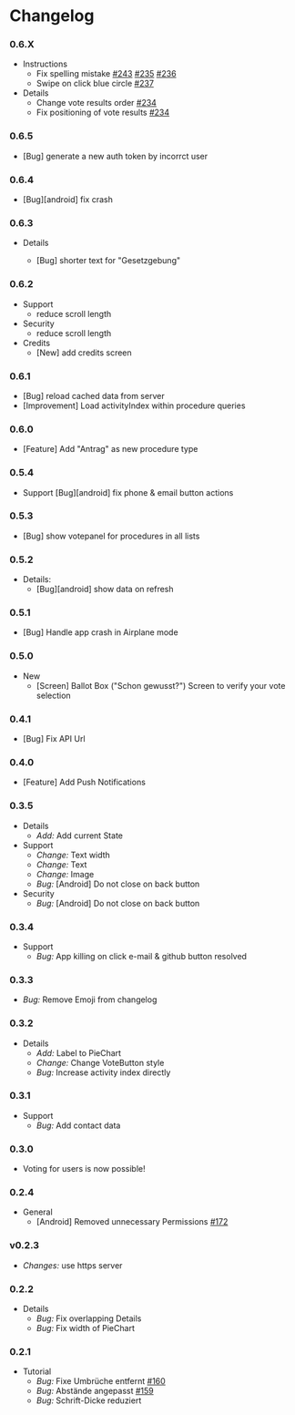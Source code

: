 # Changelog

### 0.6.X

* Instructions
  * Fix spelling mistake [#243](https://github.com/demokratie-live/democracy-client/issues/243) [#235](https://github.com/demokratie-live/democracy-client/issues/235) [#236](https://github.com/demokratie-live/democracy-client/issues/236)
  * Swipe on click blue circle [#237](https://github.com/demokratie-live/democracy-client/issues/237)
* Details
  * Change vote results order [#234](https://github.com/demokratie-live/democracy-client/issues/234)
  * Fix positioning of vote results [#234](https://github.com/demokratie-live/democracy-client/issues/234)

### 0.6.5

* [Bug] generate a new auth token by incorrct user

### 0.6.4

* [Bug][android] fix crash

### 0.6.3

* Details

  * [Bug] shorter text for "Gesetzgebung"

### 0.6.2

* Support
  * reduce scroll length
* Security
  * reduce scroll length
* Credits
  * [New] add credits screen

### 0.6.1

* [Bug] reload cached data from server
* [Improvement] Load activityIndex within procedure queries

### 0.6.0

* [Feature] Add "Antrag" as new procedure type

### 0.5.4

* Support
  [Bug][android] fix phone & email button actions

### 0.5.3

* [Bug] show votepanel for procedures in all lists

### 0.5.2

* Details:
  * [Bug][android] show data on refresh

### 0.5.1

* [Bug] Handle app crash in Airplane mode

### 0.5.0

* New
  * [Screen] Ballot Box ("Schon gewusst?") Screen to verify your vote selection

### 0.4.1

* [Bug] Fix API Url

### 0.4.0

* [Feature] Add Push Notifications

### 0.3.5

* Details
  * _Add:_ Add current State
* Support
  * _Change:_ Text width
  * _Change:_ Text
  * _Change:_ Image
  * _Bug:_ [Android] Do not close on back button
* Security
  * _Bug:_ [Android] Do not close on back button

### 0.3.4

* Support
  * _Bug:_ App killing on click e-mail & github button resolved

### 0.3.3

* _Bug:_ Remove Emoji from changelog

### 0.3.2

* Details
  * _Add:_ Label to PieChart
  * _Change:_ Change VoteButton style
  * _Bug:_ Increase activity index directly

### 0.3.1

* Support
  * _Bug:_ Add contact data

### 0.3.0

* Voting for users is now possible!

### 0.2.4

* General
  * [Android] Removed unnecessary Permissions [#172](https://github.com/demokratie-live/democracy-client/issues/172)

### v0.2.3

* _Changes:_ use https server

### 0.2.2

* Details
  * _Bug:_ Fix overlapping Details
  * _Bug:_ Fix width of PieChart

### 0.2.1

* Tutorial
  * _Bug:_ Fixe Umbrüche entfernt [#160](https://github.com/demokratie-live/democracy-client/issues/160)
  * _Bug:_ Abstände angepasst [#159](https://github.com/demokratie-live/democracy-client/issues/159)
  * _Bug:_ Schrift-Dicke reduziert
